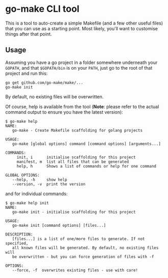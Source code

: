 # go-make CLI tool

This is a tool to auto-create a simple Makefile (and a few other useful files)
that you can use as a starting point.  Most likely, you'll want to customise
things after that point.

## Usage

Assuming you have a go project in a folder somewhere underneath your `GOPATH`,
and that `$GOPATH/bin` is on your `PATH`, just go to the root of that project
and run this:

```
go get github.com/go-make/make/...
go-make init
```

By default, no existing files will be overwritten.

Of course, help is available from the tool (**Note**: please refer to the
actual command output to ensure you have the latest version):

```
$ go-make help
NAME:
   go-make - Create Makefile scaffolding for golang projects

USAGE:
   go-make [global options] command [command options] [arguments...]

COMMANDS:
     init, i      initialise scaffolding for this project
     manifest, m  list all files that can be generated
     help, h      Shows a list of commands or help for one command

GLOBAL OPTIONS:
   --help, -h     show help
   --version, -v  print the version
```

and for individual commands:

```
$ go-make help init
NAME:
   go-make init - initialise scaffolding for this project

USAGE:
   go-make init [command options] [files...]

DESCRIPTION:
   [files...] is a list of one/more files to generate. If not specified,
   all known files will be generated. By default, no existing files will
   be overwritten - but you can force generation of files with -f

OPTIONS:
   --force, -f  overwrites existing files - use with care!
```
